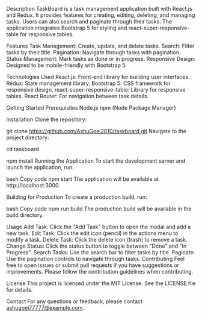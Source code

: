 
Description
TaskBoard is a task management application built with React.js and Redux. It provides features for creating, editing, deleting, and managing tasks. Users can also search and paginate through their tasks. The application integrates Bootstrap 5 for styling and react-super-responsive-table for responsive tables.

Features
        Task Management: Create, update, and delete tasks.
        Search: Filter tasks by their title.
        Pagination: Navigate through tasks with pagination.
        Status Management: Mark tasks as done or in progress.
        Responsive Design: Designed to be mobile-friendly with Bootstrap 5.
        
        
Technologies Used
        React.js: Front-end library for building user interfaces.
        Redux: State management library.
        Bootstrap 5: CSS framework for responsive design.
        react-super-responsive-table: Library for responsive tables.
        React Router: For navigation between task details.
    
Getting Started
    Prerequisites
        Node.js
        npm (Node Package Manager)

Installation
Clone the repository:


git clone https://github.com/AshuGoel2810/taskboard.git
Navigate to the project directory:


cd taskboard



npm install
Running the Application
To start the development server and launch the application, run:

bash
Copy code
npm start
The application will be available at http://localhost:3000.

Building for Production
To create a production build, run:

bash
Copy code
npm run build
The production build will be available in the build directory.

Usage
        Add Task: Click the "Add Task" button to open the modal and add a new task.
        Edit Task: Click the edit icon (pencil) in the actions menu to modify a task.
        Delete Task: Click the delete icon (trash) to remove a task.
        Change Status: Click the status button to toggle between "Done" and "In Progress".
        Search Tasks: Use the search bar to filter tasks by title.
        Paginate: Use the pagination controls to navigate through tasks.
        Contributing
        Feel free to open issues or submit pull requests if you have suggestions or improvements. Please follow the contribution guidelines when contributing.

License
This project is licensed under the MIT License. See the LICENSE file for details.

Contact
For any questions or feedback, please contact ashugoel77777@example.com.